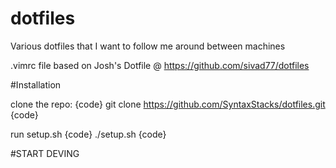 dotfiles
========

Various dotfiles that I want to follow me around between machines

.vimrc file based on Josh's Dotfile @ https://github.com/sivad77/dotfiles

#Installation 

clone the repo: 
{code}
git clone https://github.com/SyntaxStacks/dotfiles.git
{code}

run setup.sh
{code}
./setup.sh
{code}







#START DEVING
